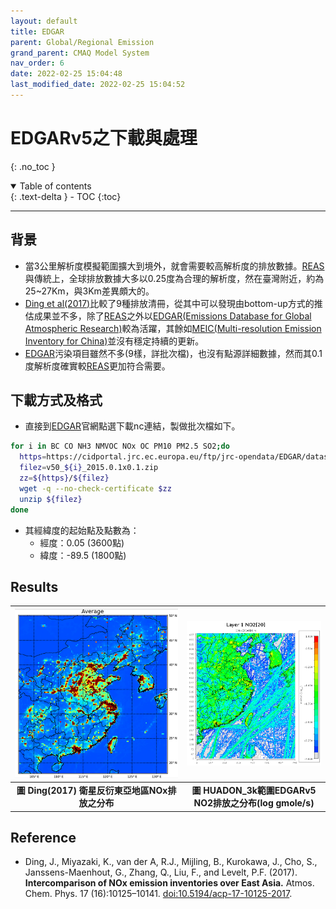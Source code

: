 ```yaml
---
layout: default
title: EDGAR
parent: Global/Regional Emission
grand_parent: CMAQ Model System
nav_order: 6
date: 2022-02-25 15:04:48
last_modified_date: 2022-02-25 15:04:52
---
```


# EDGARv5之下載與處理
{: .no_toc }

<details open markdown="block">
  <summary>
    Table of contents
  </summary>
  {: .text-delta }
- TOC
{:toc}
</details>

---

## 背景
- 當3公里解析度模擬範圍擴大到境外，就會需要較高解析度的排放數據。[REAS](/Focus-on-Air-Quality/REASnFMI/REAS/reas_download/)與傳統上，全球排放數據大多以0.25度為合理的解析度，然在臺灣附近，約為25~27Km，與3Km差異頗大的。
- [Ding et al(2017)](https://acp.copernicus.org/articles/17/10125/2017/acp-17-10125-2017.html)比較了9種排放清冊，從其中可以發現由bottom-up方式的推估成果並不多，除了[REAS](/Focus-on-Air-Quality/REASnFMI/REAS/reas_download/)之外以[EDGAR(Emissions Database for Global Atmospheric Research)](https://edgar.jrc.ec.europa.eu/)較為活躍，其餘如[MEIC(Multi-resolution Emission Inventory for China)](http://meicmodel.org/)並沒有穩定持續的更新。
- [EDGAR](https://edgar.jrc.ec.europa.eu/)污染項目雖然不多(9樣，詳批次檔)，也沒有點源詳細數據，然而其0.1度解析度確實較[REAS](/Focus-on-Air-Quality/REASnFMI/REAS/reas_download/)更加符合需要。


## 下載方式及格式
- 直接到[EDGAR](https://edgar.jrc.ec.europa.eu/)官網點選下載nc連結，製做批次檔如下。

```bash
for i in BC CO NH3 NMVOC NOx OC PM10 PM2.5 SO2;do
  https=https://cidportal.jrc.ec.europa.eu/ftp/jrc-opendata/EDGAR/datasets/v50_AP/${i}/TOTALS
  filez=v50_${i}_2015.0.1x0.1.zip
  zz=${https}/${filez}
  wget -q --no-check-certificate $zz
  unzip ${filez}
done  
```
- 其經緯度的起始點及點數為：
  - 經度：0.05 (3600點)
  - 緯度：-89.5 (1800點)

## Results

| ![NOx_EastAsia.PNG](https://github.com/sinotec2/Focus-on-Air-Quality/raw/main/assets/images/NOx_EastAsia.PNG) |![NO2_D6.PNG](https://github.com/sinotec2/Focus-on-Air-Quality/raw/main/assets/images/NO2_D6.PNG) |
|:--:|:--:|
| <b>圖 Ding(2017) 衛星反衍東亞地區NOx排放之分布</b>|<b>圖 HUADON_3k範圍EDGARv5 NO2排放之分布(log gmole/s)</b>|  

## Reference
- Ding, J., Miyazaki, K., van der A, R.J., Mijling, B., Kurokawa, J., Cho, S., Janssens-Maenhout, G., Zhang, Q., Liu, F., and Levelt, P.F. (2017). **Intercomparison of NOx emission inventories over East Asia.** Atmos. Chem. Phys. 17 (16):10125–10141. [doi:10.5194/acp-17-10125-2017](https://acp.copernicus.org/articles/17/10125/2017/acp-17-10125-2017.pdf).

